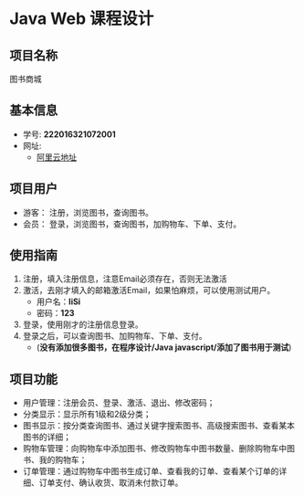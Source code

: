 # Java Web 课程设计

## 项目名称
图书商城

## 基本信息
- 学号: **222016321072001**
- 网址: 
	+ [阿里云地址](http://120.79.241.229/bs/)


## 项目用户
- 游客： 注册，浏览图书，查询图书。
- 会员： 登录，浏览图书，查询图书，加购物车、下单、支付。

## 使用指南
1. 注册，填入注册信息，注意Email必须存在，否则无法激活
2. 激活，去刚才填入的邮箱激活Email，如果怕麻烦，可以使用测试用户。
	+ 用户名：**liSi**
	+ 密码：**123**
3. 登录，使用刚才的注册信息登录。
4. 登录之后，可以查询图书、加购物车、下单、支付。
	+ (**没有添加很多图书，在程序设计/Java javascript/添加了图书用于测试**)	

## 项目功能
- 用户管理：注册会员、登录、激活、退出、修改密码；
- 分类显示：显示所有1级和2级分类；
- 图书显示：按分类查询图书、通过关键字搜索图书、高级搜索图书、查看某本图书的详细；
- 购物车管理：向购物车中添加图书、修改购物车中图书数量、删除购物车中图书、我的购物车；
- 订单管理：通过购物车中图书生成订单、查看我的订单、查看某个订单的详细、订单支付、确认收货、取消未付款订单。
